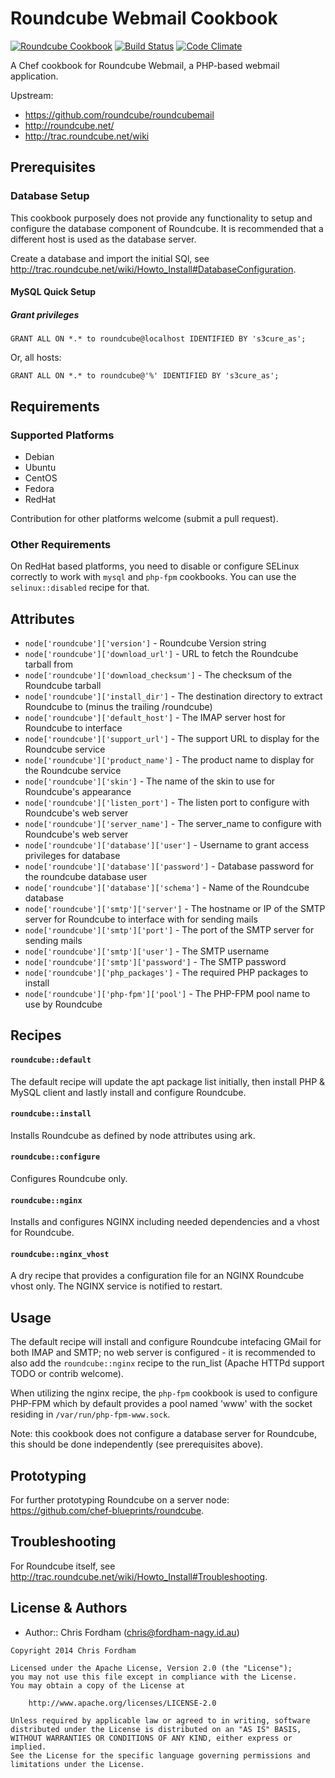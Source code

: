 Roundcube Webmail Cookbook
==========================

[![Roundcube Cookbook](http://img.shields.io/badge/cookbook-roundcube%20v0.2.0-green.svg)](https://github.com/xhost-cookbooks/roundcube)
[![Build Status](https://travis-ci.org/xhost-cookbooks/roundcube.svg)](https://travis-ci.org/xhost-cookbooks/roundcube)
[![Code Climate](https://codeclimate.com/github/xhost-cookbooks/system.png)](https://codeclimate.com/github/xhost-cookbooks/roundcube)

A Chef cookbook for Roundcube Webmail, a PHP-based webmail application.

Upstream:
- https://github.com/roundcube/roundcubemail
- http://roundcube.net/
- http://trac.roundcube.net/wiki

Prerequisites
-------------

### Database Setup
This cookbook purposely does not provide any functionality to setup and configure the database component of Roundcube. It is recommended that a different host is used as the database server.

Create a database and import the initial SQl, see http://trac.roundcube.net/wiki/Howto_Install#DatabaseConfiguration.

#### MySQL Quick Setup

##### Grant privileges

```
GRANT ALL ON *.* to roundcube@localhost IDENTIFIED BY 's3cure_as';
```
Or, all hosts:
```
GRANT ALL ON *.* to roundcube@'%' IDENTIFIED BY 's3cure_as';
```

Requirements
------------
### Supported Platforms

 * Debian
 * Ubuntu
 * CentOS
 * Fedora
 * RedHat

Contribution for other platforms welcome (submit a pull request).

### Other Requirements

On RedHat based platforms, you need to disable or configure SELinux correctly to work with `mysql` and `php-fpm` cookbooks. You can use the `selinux::disabled` recipe for that.

Attributes
----------

 * `node['roundcube']['version']` - Roundcube Version string
 * `node['roundcube']['download_url']` - URL to fetch the Roundcube tarball from
 * `node['roundcube']['download_checksum']` - The checksum of the Roundcube tarball
 * `node['roundcube']['install_dir']` - The destination directory to extract Roundcube to (minus the trailing /roundcube)
 * `node['roundcube']['default_host']` - The IMAP server host for Roundcube to interface
 * `node['roundcube']['support_url']` - The support URL to display for the Roundcube service
 * `node['roundcube']['product_name']` - The product name to display for the Roundcube service
 * `node['roundcube']['skin']` - The name of the skin to use for Roundcube's appearance
 * `node['roundcube']['listen_port']` - The listen port to configure with Roundcube's web server
 * `node['roundcube']['server_name']` - The server_name to configure with Roundcube's web server
 * `node['roundcube']['database']['user']` - Username to grant access privileges for database
 * `node['roundcube']['database']['password']` - Database password for the roundcube database user
 * `node['roundcube']['database']['schema']` - Name of the Roundcube database
 * `node['roundcube']['smtp']['server']` - The hostname or IP of the SMTP server for Roundcube to interface with for sending mails
 * `node['roundcube']['smtp']['port']` - The port of the SMTP server for sending mails
 * `node['roundcube']['smtp']['user']` - The SMTP username
 * `node['roundcube']['smtp']['password']` - The SMTP password
 * `node['roundcube']['php_packages']` - The required PHP packages to install
 * `node['roundcube']['php-fpm']['pool']` - The PHP-FPM pool name to use by Roundcube

Recipes
-------
#### `roundcube::default`
The default recipe will update the apt package list initially, then install PHP & MySQL client and lastly install and configure Roundcube.

#### `roundcube::install`
Installs Roundcube as defined by node attributes using ark.

#### `roundcube::configure`
Configures Roundcube only.

#### `roundcube::nginx`
Installs and configures NGINX including needed dependencies and a vhost for Roundcube.

#### `roundcube::nginx_vhost`
A dry recipe that provides a configuration file for an NGINX Roundcube vhost only. The NGINX service is notified to restart.

Usage
-----
The default recipe will install and configure Roundcube intefacing GMail for both IMAP and SMTP; no web server is configured - it is recommended to also add the `roundcube::nginx` recipe to the run_list (Apache HTTPd support TODO or contrib welcome).

When utilizing the nginx recipe, the `php-fpm` cookbook is used to configure PHP-FPM which by default provides a pool named 'www' with the socket residing in `/var/run/php-fpm-www.sock`.

Note: this cookbook does not configure a database server for Roundcube, this should be done independently (see prerequisites above).

Prototyping
-----------
For further prototyping Roundcube on a server node: https://github.com/chef-blueprints/roundcube.

Troubleshooting
---------------

For Roundcube itself, see http://trac.roundcube.net/wiki/Howto_Install#Troubleshooting.

License & Authors
-----------------
- Author:: Chris Fordham (<chris@fordham-nagy.id.au>)

```text
Copyright 2014 Chris Fordham

Licensed under the Apache License, Version 2.0 (the "License");
you may not use this file except in compliance with the License.
You may obtain a copy of the License at

    http://www.apache.org/licenses/LICENSE-2.0

Unless required by applicable law or agreed to in writing, software
distributed under the License is distributed on an "AS IS" BASIS,
WITHOUT WARRANTIES OR CONDITIONS OF ANY KIND, either express or implied.
See the License for the specific language governing permissions and
limitations under the License.
```
